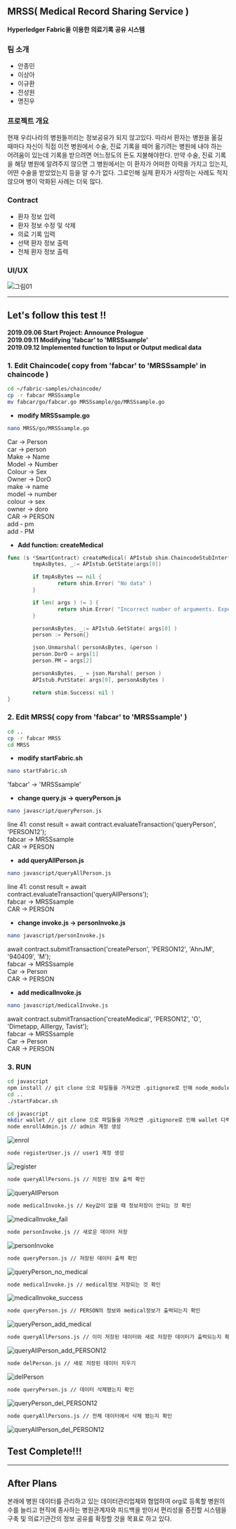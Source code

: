 ## MRSS( Medical Record Sharing Service )
**Hyperledger Fabric을 이용한 의료기록 공유 시스템**

### 팀 소개
* 안종민
* 이상아
* 이규환
* 전성원
* 명진우


### 프로젝트 개요
 현재 우리나라의 병원들끼리는 정보공유가 되지 않고있다. 따라서 환자는 병원을 옮길 때마다 자신이 직접 이전 병원에서
 수술, 진료 기록을 떼어 옮기려는 병원에 내야 하는 어려움이 있는데 기록을 받으려면 어느정도의 돈도 지불해야한다.
 만약 수술, 진료 기록을 해당 병원에 알려주지 않으면 그 병원에서는 이 환자가 어떠한 이력을 가지고 있는지, 어떤 수술을 받았었는지 등을
 알 수가 없다. 그로인해 실제 환자가 사망하는 사례도 적지 않으며 병이 악화된 사례는 더욱 많다.


### Contract
* 환자 정보 입력
* 환자 정보 수정 및 삭제
* 의료 기록 입력
* 선택 환자 정보 출력
* 전체 환자 정보 출력


### UI/UX
![그림01](https://user-images.githubusercontent.com/49246977/65002812-779dd200-d930-11e9-9a25-ff8e6e071313.png)


* * *


## Let's follow this test !!
 **2019.09.06 Start Project: Announce Prologue**  
 **2019.09.11 Modifying 'fabcar' to 'MRSSsample'**  
 **2019.09.12 Implemented function to Input or Output medical data**  


### 1. Edit Chaincode( copy from 'fabcar' to 'MRSSsample' in chaincode )
```bash
cd ~/fabric-samples/chaincode/
cp -r fabcar MRSSsample
mv fabcar/go/fabcar.go MRSSsample/go/MRSSsample.go
```

* **modify MRSSsample.go**
```bash
nano MRSS/go/MRSSsample.go
```
Car → Person<br>
car → person<br>
Make → Name<br>
Model → Number<br>
Colour → Sex<br>
Owner → DorO<br>
make → name<br>
model → number<br>
colour → sex<br>
owner → doro<br>
CAR → PERSON<br>
add - pm<br>
add - PM<br>

* **Add function: createMedical**
```go
func (s *SmartContract) createMedical( APIstub shim.ChaincodeStubInterface, args []string ) sc.Response {
        tmpAsBytes, _:= APIstub.GetState(args[0])

        if tmpAsBytes == nil {
                return shim.Error( "No data" )
        }

        if len( args ) != 3 {
                return shim.Error( "Incorrect number of arguments. Expection 3" )
        }

        personAsBytes, _:= APIstub.GetState( args[0] )
        person := Person{}

        json.Unmarshal( personAsBytes, &person )
        person.DorO = args[1]
        person.PM = args[2]

        personAsBytes, _ = json.Marshal( person )
        APIstub.PutState( args[0], personAsBytes )

        return shim.Success( nil )
}
```


### 2. Edit MRSS( copy from 'fabcar' to 'MRSSsample' )
```bash
cd ..
cp -r fabcar MRSS
cd MRSS
```

* **modify startFabric.sh**
```bash
nano startFabric.sh
```
'fabcar' → 'MRSSsample'<br>

* **change query.js → queryPerson.js**
```bash
nano javascript/queryPerson.js
```
line 41: const result = await contract.evaluateTransaction('queryPerson', 'PERSON12');<br>
fabcar → MRSSsample<br>
CAR → PERSON<br>

* **add queryAllPerson.js**
```bash
nano javascript/queryAllPerson.js
```
line 41: const result = await contract.evaluateTransaction('queryAllPersons');<br>
fabcar → MRSSsample<br>
CAR → PERSON<br>

* **change invoke.js → personInvoke.js**
```bash
nano javascript/personInvoke.js
```
await contract.submitTransaction('createPerson', 'PERSON12', 'AhnJM', '940409', 'M');<br>
fabcar → MRSSsample<br>
Car → Person<br>
CAR → PERSON<br>

* **add medicalInvoke.js**
```bash
nano javascript/medicalInvoke.js
```
await contract.submitTransaction('createMedical', 'PERSON12', 'O', 'Dimetapp, Alllergy, Tavist');<br>
fabcar → MRSSsample<br>
Car → Person<br>
CAR → PERSON<br>


### 3. RUN
```bash
cd javascript
npm install // git clone 으로 파일들을 가져오면 .gitignore로 인해 node_modules 설치가 안되어있기 때문에 수행
cd ..
./startFabcar.sh

cd javascript
mkdir wallet // git clone 으로 파일들을 가져오면 .gitignore로 인해 wallet 디렉터리가 없기 때문에 생성
node enrollAdmin.js // admin 계정 생성
```
![enrol](https://user-images.githubusercontent.com/49246977/64962469-79d14380-d8d2-11e9-83a6-a5d7b514f93c.PNG)
```bash
node registerUser.js // user1 계정 생성
```
![register](https://user-images.githubusercontent.com/49246977/64962662-c3ba2980-d8d2-11e9-8361-2af06f30da9b.PNG)
```bash
node queryAllPersons.js // 저장된 정보 출력 확인
```
![queryAllPerson](https://user-images.githubusercontent.com/49246977/64962562-9f5e4d00-d8d2-11e9-8581-253b7da50056.PNG)
```bash
node medicalInvoke.js // Key값이 없을 때 정보저장이 안되는 것 확인
```
![medicalInvoke_fail](https://user-images.githubusercontent.com/49246977/64962503-85bd0580-d8d2-11e9-9718-322528e326b6.PNG)
```bash
node personInvoke.js // 새로운 데이터 저장
```
![personInvoke](https://user-images.githubusercontent.com/49246977/64962543-966d7b80-d8d2-11e9-91f5-5636c284404e.PNG)

```bash
node queryPerson.js // 저장된 데이터 출력 확인
```
![queryPerson_no_medical](https://user-images.githubusercontent.com/49246977/64962654-be5cdf00-d8d2-11e9-86d7-2a3e6196141b.PNG)
```bash
node medicalInvoke.js // medical정보 저장되는 것 확인
```
![medicalInvoke_success](https://user-images.githubusercontent.com/49246977/64962526-8eadd700-d8d2-11e9-8d65-f49eab060088.PNG)
```bash
node queryPerson.js // PERSON의 정보와 medical정보가 출력되는지 확인
```
![queryPerson_add_medical](https://user-images.githubusercontent.com/49246977/64962619-b69d3a80-d8d2-11e9-8e57-59c9ba5e077d.PNG)
```bash
node queryAllPersons.js // 이미 저장된 데이터와 새로 저장한 데이터가 출력되는지 확인
```
![queryAllPerson_add_PERSON12](https://user-images.githubusercontent.com/49246977/64962587-a8e7b500-d8d2-11e9-88cc-9d06aa924785.PNG)
```bash
node delPerson.js // 새로 저장된 데이터 지우기
```
![delPerson](https://user-images.githubusercontent.com/49246977/65012546-aa58c200-d952-11e9-806a-6522740da804.PNG)
```bash
node queryPerson.js // 데이터 삭제됐는지 확인
```
![queryPerson_del_PERSON12](https://user-images.githubusercontent.com/49246977/65012557-b6dd1a80-d952-11e9-879a-7f70a6163e4f.PNG)
```bash
node queryAllPersons.js // 전체 데이터에서 삭제 됐는지 확인
```
![queryAllPerson_del_PERSON12](https://user-images.githubusercontent.com/49246977/65012567-c3617300-d952-11e9-98bf-81b5826bdfdf.PNG)

## Test Complete!!!

* * *

## After Plans
본래에 병원 데이터를 관리하고 있는 데이터관리업체와 협업하여 org로 등록할 병원의 수를 늘리고 현직에 종사하는 병원관계자와 피드백을 받아서 편리성을 증진할 시스템을 구축 및 의료기관간의 정보 공유를 확장할 것을 목표로 하고 있다.  

